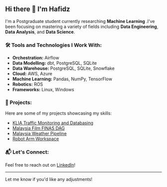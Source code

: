 ## Hi there 👋 I'm Hafidz

I'm a Postgraduate student currently researching **Machine Learning** .I've been focusing on mastering a variety of fields including **Data Engineering**, **Data Analysis**, and **Data Science**.

### 🛠️ Tools and Technologies I Work With:
- **Orchestration:** Airflow
- **Data Modelling:** dbt, PostgreSQL, SQLite
- **Data Warehouse:** PostgreSQL, SQLite, Snowflake
- **Cloud:** AWS, Azure
- **Machine Learning:** Pandas, NumPy, TensorFlow
- **Robotics:** ROS
- **Frameworks:** Linux, Windows

### 🚀 Projects:
Here are some of my projects showcasing my skills:
- [KLIA Traffic Monitoring and Databasing](https://github.com/strafe27/klia-traffic-monitoring-and-databasing)
- [Malaysia Film FINAS DAG](https://github.com/strafe27/malaysia-film-finas-dag)
- [Malaysia Weather Pipeline](https://github.com/strafe27/malaysia-weather-pipeline)
- [Robot Arm Workspace](https://github.com/strafe27/robotarm_ws)

### 📬 Let's Connect:
Feel free to reach out on [LinkedIn](https://www.linkedin.com/in/hafidz-hasnor-440459122/)!

---

Let me know if you'd like any adjustments!
